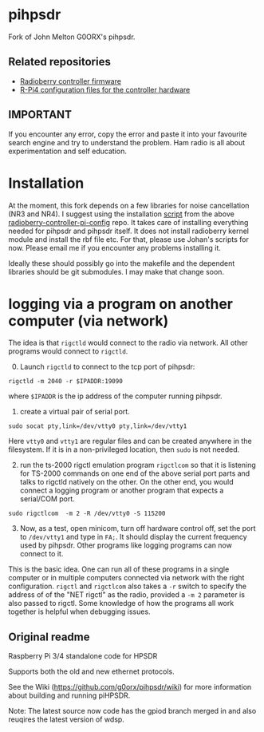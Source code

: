 # pihpsdr

Fork of John Melton G0ORX's pihpsdr.

## Related repositories

* [Radioberry controller firmware](https://github.com/vu3rdd/rb_controller)
* [R-Pi4 configuration files for the controller hardware](https://github.com/vu3rdd/radioberry-controller-pi-config)

## IMPORTANT

If you encounter any error, copy the error and paste it into your
favourite search engine and try to understand the problem. Ham radio
is all about experimentation and self education.

# Installation

At the moment, this fork depends on a few libraries for noise
cancellation (NR3 and NR4). I suggest using the installation
[script](https://raw.githubusercontent.com/vu3rdd/radioberry-controller-pi-config/master/pihpsdr_install.sh)
from the above
[radioberry-controller-pi-config](https://github.com/vu3rdd/radioberry-controller-pi-config)
repo. It takes care of installing everything needed for pihpsdr and
pihpsdr itself. It does not install radioberry kernel module and
install the rbf file etc. For that, please use Johan's scripts for
now. Please email me if you encounter any problems installing it.

Ideally these should possibly go into the makefile and the dependent
libraries should be git submodules. I may make that change soon.

# logging via a program on another computer (via network)

The idea is that `rigctld` would connect to the radio via network. All
other programs would connect to `rigctld`.

0. Launch `rigctld` to connect to the tcp port of pihpsdr:

```
rigctld -m 2040 -r $IPADDR:19090
```

where `$IPADDR` is the ip address of the computer running pihpsdr.

1. create a virtual pair of serial port.

```
sudo socat pty,link=/dev/vtty0 pty,link=/dev/vtty1
```

Here `vtty0` and `vtty1` are regular files and can be created anywhere
in the filesystem. If it is in a non-privileged location, then `sudo`
is not needed.

2. run the ts-2000 rigctl emulation program `rigctlcom` so that it is
   listening for TS-2000 commands on one end of the above serial port
   parts and talks to rigctld natively on the other. On the other end,
   you would connect a logging program or another program that expects
   a serial/COM port.
   
```
sudo rigctlcom  -m 2 -R /dev/vtty0 -S 115200
```

3. Now, as a test, open minicom, turn off hardware control off, set
   the port to `/dev/vtty1` and type in `FA;`. It should display the
   current frequency used by pihpsdr. Other programs like logging
   programs can now connect to it.


This is the basic idea. One can run all of these programs in a single
computer or in multiple computers connected via network with the right
configuration. `rigctl` and `rigctlcom` also takes a `-r` switch to
specify the address of of the "NET rigctl" as the radio, provided a
`-m 2` parameter is also passed to rigctl. Some knowledge of how the
programs all work together is helpful when debugging issues.

## Original readme

Raspberry Pi 3/4 standalone code for HPSDR

Supports both the old and new ethernet protocols.

See the Wiki (https://github.com/g0orx/pihpsdr/wiki) for more information about building and running piHPSDR.

Note: The latest source now code has the gpiod branch merged in and also reuqires the latest version of wdsp.
